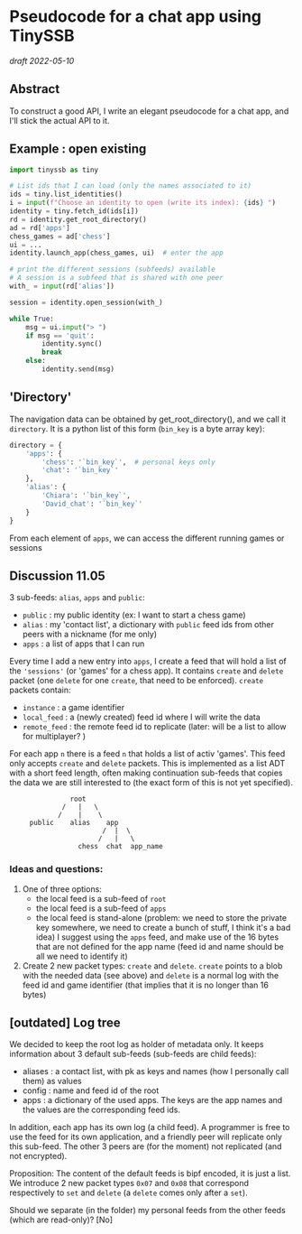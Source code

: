 # Pseudocode for a chat app using TinySSB

_draft 2022-05-10_

## Abstract

To construct a good API, I write an elegant pseudocode for a chat app, and I'll
stick the actual API to it.

## Example : open existing

```python
import tinyssb as tiny

# List ids that I can load (only the names associated to it)
ids = tiny.list_identities()
i = input(f"Choose an identity to open (write its index): {ids} ")
identity = tiny.fetch_id(ids[i])
rd = identity.get_root_directory()
ad = rd['apps']
chess_games = ad['chess']
ui = ...
identity.launch_app(chess_games, ui)  # enter the app

# print the different sessions (subfeeds) available
# A session is a subfeed that is shared with one peer
with_ = input(rd['alias'])

session = identity.open_session(with_)

while True:
    msg = ui.input("> ")
    if msg == 'quit':
        identity.sync()
        break
    else:
        identity.send(msg)

```

## 'Directory'

The navigation data can be obtained by get_root_directory(), and we call it
`directory`. It is a python list of this form (`bin_key` is a byte array key):

```python
directory = {
    'apps': {
        'chess': '`bin_key`',  # personal keys only
        'chat': '`bin_key`'
    },
    'alias': {
        'Chiara': '`bin_key`',
        'David_chat': '`bin_key`'
    }
}
```

From each element of `apps`, we can access the different running games or
sessions

## Discussion 11.05

3 sub-feeds: `alias`, `apps` and `public`:

- `public` :  my public identity (ex: I want to start a chess game)
- `alias`  :  my 'contact list', a dictionary with `public` feed ids from other
  peers with a nickname (for me only)
- `apps`   :  a list of apps that I can run

Every time I add a new entry into `apps`, I create a feed that will hold a list
of the `'sessions'` (or 'games' for a chess app). It contains `create` and
`delete` packet (one `delete` for one `create`, that need to be enforced).
`create` packets contain:

- `instance`    : a game identifier
- `local_feed`  : a (newly created) feed id where I will write the data
- `remote_feed` : the remote feed id to replicate (later: will be a list to
  allow for multiplayer? )

For each app `n` there is a feed `n` that holds a list of activ 'games'. This
feed only accepts `create` and `delete` packets. This is implemented as a list
ADT with a short feed length, often making continuation sub-feeds that copies
the data we are still interested to (the exact form of this is not yet
specified).

```
               root 
             /   |   \
            /    |    \
     public    alias    app 
                       /  |  \
                      /   |   \
                 chess  chat  app_name
```

### Ideas and questions:

1. One of three options:
    - the local feed is a sub-feed of `root`
    - the local feed is a sub-feed of `apps`
    - the local feed is stand-alone (problem: we need to store the private key
      somewhere, we need to create a bunch of stuff, I think it's a bad idea)
      I suggest using the `apps` feed, and make use of the 16 bytes that are not
      defined for the app name (feed id and name should be all we need to
      identify it)
2. Create 2 new packet types: `create` and `delete`. `create` points to a blob
   with the needed data (see above) and `delete` is a normal log with the feed
   id and game identifier (that implies that it is no longer than 16 bytes)

## [outdated] Log tree

We decided to keep the root log as holder of metadata only. It keeps information
about 3 default sub-feeds (sub-feeds are child feeds):

- aliases : a contact list, with pk as keys and names (how I personally
  call them) as values
- config  : name and feed id of the root
- apps    : a dictionary of the used apps. The keys are the app names and
  the values are the corresponding feed ids.

In addition, each app has its own log (a child feed). A programmer is free to
use the feed for its own application, and a friendly peer will replicate only
this sub-feed. The other 3 peers are (for the moment) not replicated (and not
encrypted).

Proposition:
The content of the default feeds is bipf encoded, it is just a list. We
introduce 2 new packet types `0x07` and `0x08` that correspond respectively to
`set` and `delete` (a `delete` comes only after a `set`).

Should we separate (in the folder) my personal feeds from the other feeds
(which are read-only)? [No]
